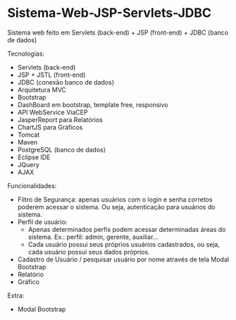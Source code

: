 # Sistema-Web-JSP-Servlets-JDBC
Sistema web feito em Servlets (back-end) + JSP (front-end) + JDBC (banco de dados)

Tecnologias:

* Servlets (back-end)
* JSP + JSTL (front-end)
* JDBC (conexão banco de dados)
* Arquitetura MVC
* Bootstrap
* DashBoard em bootstrap, template free, responsivo
* API WebService ViaCEP
* JasperReport para Relatórios
* ChartJS para Gráficos
* Tomcat
* Maven
* PostgreSQL (banco de dados)
* Eclipse IDE
* JQuery
* AJAX

Funcionalidades:

* Filtro de Segurança: apenas usuários com o login e senha corretos poderem acessar o sistema. Ou seja, autenticação para usuários do sistema.
* Perfil de usuário: 
  - Apenas determinados perfis podem acessar determinadas áreas do sistema. Ex.: perfil: admin, gerente, auxiliar...
  - Cada usuário possui seus próprios usuários cadastrados, ou seja, cada usuário possui seus dados próprios.
* Cadastro de Usuário / pesquisar usuário por nome através de tela Modal Bootstrap
* Relatório
* Gráfico

Extra:
* Modal Bootstrap
